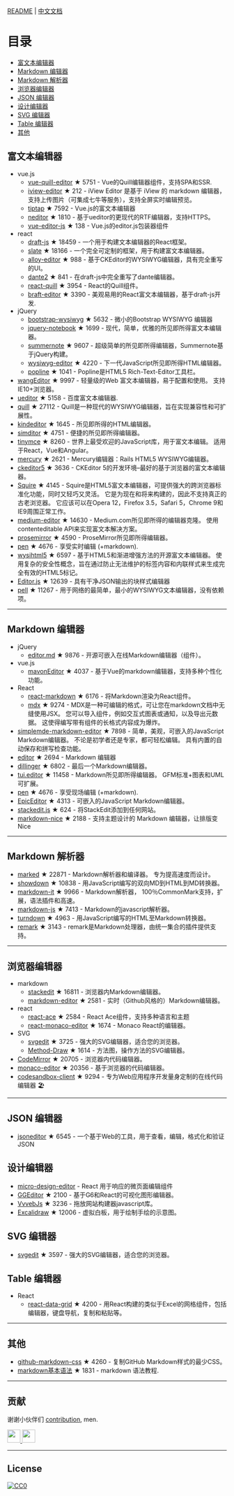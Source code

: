 [README](README.md) | [中文文档](README_zh-CN.md)# 目录- [富文本编辑器](#富文本编辑器)- [Markdown 编辑器](#Markdown-编辑器)- [Markdown 解析器](#Markdown-解析器)- [浏览器编辑器](#浏览器编辑器)- [JSON 编辑器](#JSON-编辑器)- [设计编辑器](#设计编辑器)- [SVG 编辑器](#SVG-编辑器)- [Table 编辑器](#Table-编辑器)- [其他](#其他)## 富文本编辑器- vue.js  - [vue-quill-editor](https://github.com/surmon-china/vue-quill-editor) ★ 5751 - Vue的Quill编辑器组件，支持SPA和SSR.  - [iview-editor](https://github.com/iview/iview-editor) ★ 212 - iView Editor 是基于 iView 的 markdown 编辑器，支持上传图片（可集成七牛等服务），支持全屏实时编辑预览。  - [tiptap](https://github.com/heyscrumpy/tiptap) ★ 7592 - Vue.js的富文本编辑器  - [neditor](https://github.com/notadd/neditor) ★ 1810 - 基于ueditor的更现代的RTF编辑器，支持HTTPS。  - [vue-editor-js](https://github.com/ChangJoo-Park/vue-editor-js) ★ 138 - Vue.js的editor.js包装器组件- react  - [draft-js](https://github.com/facebook/draft-js) ★ 18459 - 一个用于构建文本编辑器的React框架。  - [slate](https://github.com/ianstormtaylor/slate) ★ 18166 - 一个完全可定制的框架，用于构建富文本编辑器。  - [alloy-editor](https://github.com/liferay/alloy-editor/) ★ 988 - 基于CKEditor的WYSIWYG编辑器，具有完全重写的UI。  - [dante2](https://github.com/michelson/dante2) ★ 841 - 在draft-js中完全重写了dante编辑器。  - [react-quill](https://github.com/zenoamaro/react-quill) ★ 3954 - React的Quill组件。  - [braft-editor](https://github.com/margox/braft-editor) ★ 3390 - 美观易用的React富文本编辑器，基于draft-js开发.- jQuery  - [bootstrap-wysiwyg](https://github.com/mindmup/bootstrap-wysiwyg/) ★ 5632 - 微小的Bootstrap WYSIWYG 编辑器  - [jquery-notebook](https://github.com/raphaelcruzeiro/jquery-notebook) ★ 1699 - 现代，简单，优雅的所见即所得富文本编辑器。  - [summernote](https://github.com/summernote/summernote) ★ 9607 - 超级简单的所见即所得编辑器，Summernote基于jQuery构建。  - [wysiwyg-editor](https://github.com/froala/wysiwyg-editor) ★ 4220 - 下一代JavaScript所见即所得HTML编辑器。  - [popline](https://github.com/kenshin54/popline) ★ 1041 - Popline是HTML5 Rich-Text-Editor工具栏。- [wangEditor](https://github.com/wangeditor-team/wangEditor) ★ 9997 - 轻量级的Web 富文本编辑器，易于配置和使用。 支持IE10+浏览器。- [ueditor](https://github.com/fex-team/ueditor) ★ 5158 - 百度富文本编辑器.- [quill](https://github.com/quilljs/quill) ★ 27112 - Quill是一种现代的WYSIWYG编辑器，旨在实现兼容性和可扩展性。- [kindeditor](https://github.com/kindsoft/kindeditor) ★ 1645 - 所见即所得的HTML编辑器。- [simditor](https://github.com/mycolorway/simditor) ★ 4751 - 便捷的所见即所得编辑器。- [tinymce](https://github.com/tinymce/tinymce) ★ 8260 - 世界上最受欢迎的JavaScript库，用于富文本编辑。 适用于React，Vue和Angular。- [mercury](https://github.com/jejacks0n/mercury) ★ 2621 - Mercury编辑器：Rails HTML5 WYSIWYG编辑器。- [ckeditor5](https://github.com/ckeditor/ckeditor5) ★ 3636 - CKEditor 5的开发环境–最好的基于浏览器的富文本编辑器。- [Squire](https://github.com/neilj/Squire) ★ 4145 - Squire是HTML5富文本编辑器，可提供强大的跨浏览器标准化功能，同时又轻巧又灵活。 它是为现在和将来构建的，因此不支持真正的古老浏览器。 它应该可以在Opera 12，Firefox 3.5，Safari 5，Chrome 9和IE9周围正常工作。- [medium-editor](https://github.com/yabwe/medium-editor) ★ 14630 - Medium.com所见即所得的编辑器克隆。 使用contenteditable API来实现富文本解决方案。- [prosemirror](https://github.com/ProseMirror/prosemirror) ★ 4590 - ProseMirror所见即所得编辑器。- [pen](https://github.com/sofish/pen) ★ 4676 - 享受实时编辑 (+markdown).- [wysihtml5](https://github.com/xing/wysihtml5) ★ 6597 - 基于HTML5和渐进增强方法的开源富文本编辑器。 使用复杂的安全性概念，旨在通过防止无法维护的标签内容和内联样式来生成完全有效的HTML5标记。- [Editor.js](https://github.com/codex-team/editor.js) ★ 12639 - 具有干净JSON输出的块样式编辑器- [pell](https://github.com/jaredreich/pell) ★ 11267 - 用于网络的最简单，最小的WYSIWYG文本编辑器，没有依赖项。---## Markdown 编辑器- jQuery  - [editor.md](https://github.com/pandao/editor.md) ★ 9876 - 开源可嵌入在线Markdown编辑器（组件）。- vue.js  - [mavonEditor](https://github.com/hinesboy/mavonEditor) ★ 4037 - 基于Vue的markdown编辑器，支持多种个性化功能。- React  - [react-markdown](https://github.com/remarkjs/react-markdown) ★ 6176 - 将Markdown渲染为React组件。  - [mdx](https://github.com/mdx-js/mdx) ★ 9274 - MDX是一种可编辑的格式，可让您在markdown文档中无缝使用JSX。 您可以导入组件，例如交互式图表或通知，以及导出元数据。 这使得编写带有组件的长格式内容成为爆炸。- [simplemde-markdown-editor](https://github.com/sparksuite/simplemde-markdown-editor) ★ 7898 - 简单，美观，可嵌入的JavaScript Markdown编辑器。 不论是初学者还是专家，都可轻松编辑。 具有内置的自动保存和拼写检查功能。- [editor](https://github.com/lepture/editor) ★ 2694 - Markdown 编辑器- [dillinger](https://github.com/joemccann/dillinger) ★ 6802 - 最后一个Markdown编辑器。- [tui.editor](https://github.com/nhnent/tui.editor) ★ 11458 - Markdown所见即所得编辑器。 GFM标准+图表和UML可扩展。- [pen](https://github.com/sofish/pen) ★ 4676 - 享受现场编辑 (+markdown).- [EpicEditor](https://github.com/OscarGodson/EpicEditor) ★ 4313 - 可嵌入的JavaScript Markdown编辑器。- [stackedit.js](https://github.com/benweet/stackedit.js) ★ 624 - 将StackEdit添加到任何网站。- [markdown-nice](https://github.com/mdnice/markdown-nice) ★ 2188 - 支持主题设计的 Markdown 编辑器，让排版变 Nice---## Markdown 解析器- [marked](https://github.com/markedjs/marked) ★ 22871 - Markdown解析器和编译器。 专为提高速度而设计。- [showdown](https://github.com/showdownjs/showdown) ★ 10838 - 用JavaScript编写的双向MD到HTML到MD转换器。- [markdown-it](https://github.com/markdown-it/markdown-it) ★ 9966 - Markdown解析器， 100％CommonMark支持，扩展，语法插件和高速。- [markdown-js](https://github.com/evilstreak/markdown-js) ★ 7413 - Markdown的javascript解析器。- [turndown](https://github.com/domchristie/turndown) ★ 4963 - 用JavaScript编写的HTML至Markdown转换器。- [remark](https://github.com/remarkjs/remark) ★ 3143 - remark是Markdown处理器，由统一集合的插件提供支持。---## 浏览器编辑器- markdown  - [stackedit](https://github.com/benweet/stackedit) ★ 16811 - 浏览器内Markdown编辑器。  - [markdown-editor](https://github.com/jbt/markdown-editor) ★ 2581 - 实时（Github风格的）Markdown编辑器。- react  - [react-ace](https://github.com/securingsincity/react-ace) ★ 2584 - React Ace组件，支持多种语言和主题  - [react-monaco-editor](https://github.com/react-monaco-editor/react-monaco-editor) ★ 1674 - Monaco React的编辑器。- SVG  - [svgedit](https://github.com/SVG-Edit/svgedit) ★ 3725 - 强大的SVG编辑器，适合您的浏览器。  - [Method-Draw](https://github.com/methodofaction/Method-Draw) ★ 1614 - 方法图，操作方法的SVG编辑器。- [CodeMirror](https://github.com/codemirror/CodeMirror) ★ 20705 - 浏览器内代码编辑器。- [monaco-editor](https://github.com/Microsoft/monaco-editor) ★ 20356 - 基于浏览器的代码编辑器。- [codesandbox-client](https://github.com/codesandbox/codesandbox-client) ★ 9294 - 专为Web应用程序开发量身定制的在线代码编辑器 🏖️---## JSON 编辑器- [jsoneditor](https://github.com/josdejong/jsoneditor) ★ 6545 - 一个基于Web的工具，用于查看，编辑，格式化和验证JSON## 设计编辑器- [micro-design-editor](https://github.com/xjh22222228/micro-design-editor) - React 用于响应的微页面编辑组件- [GGEditor](https://github.com/alibaba/GGEditor) ★ 2100 - 基于G6和React的可视化图形编辑器。- [VvvebJs](https://github.com/givanz/VvvebJs) ★ 3236 - 拖放网站构建器javascript库。- [Excalidraw](https://github.com/excalidraw/excalidraw) ★ 12006 - 虚拟白板，用于绘制手绘的示意图。## SVG 编辑器- [svgedit](https://github.com/SVG-Edit/svgedit) ★ 3597 - 强大的SVG编辑器，适合您的浏览器。## Table 编辑器- React  - [react-data-grid](https://github.com/adazzle/react-data-grid) ★ 4200 - 用React构建的类似于Excel的网格组件，包括编辑器，键盘导航，复制和粘贴等。---## 其他- [github-markdown-css](https://github.com/sindresorhus/github-markdown-css) ★ 4260 - 复制GitHub Markdown样式的最少CSS。- [markdown基本语法](https://github.com/younghz/Markdown) ★ 1831 - markdown 语法教程.---## 贡献谢谢小伙伴们 [contribution](https://github.com/xjh22222228/awesome-web-editor/issues), men.<a href="https://github.com/1c7/">  <img src="https://avatars1.githubusercontent.com/u/1804755?s=460&v=4" width="30px" height="30px" /></a><a href="https://github.com/ChangJoo-Park/">  <img src="https://avatars1.githubusercontent.com/u/1451365?s=460&v=4" width="30px" height="30px" /></a>---## License[![CC0](http://mirrors.creativecommons.org/presskit/buttons/88x31/svg/cc-zero.svg)](https://creativecommons.org/publicdomain/zero/1.0/)